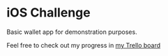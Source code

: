 # iOS Challenge

Basic wallet app for demonstration purposes.

Feel free to check out my progress in [my Trello board](https://trello.com/invite/b/N7gEnov5/190d4089808b6265d80dfc7a2544ca32/wallet)
